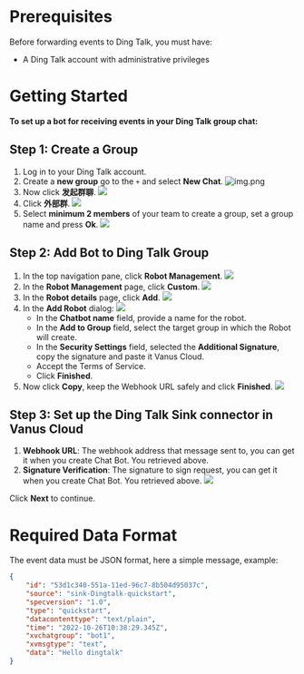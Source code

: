 # Prerequisites

Before forwarding events to Ding Talk, you must have:

- A Ding Talk account with administrative privileges

# Getting Started

**To set up a bot for receiving events in your Ding Talk group chat:**

## Step 1: Create a Group

1. Log in to your Ding Talk account.
2. Create a **new group** go to the `+` and select **New Chat**.
   ![img.png](images/img.png)
3. Now click **发起群聊**.
   ![](images/img_1.png)
4. Click **外部群**.
   ![](images/img_2.png)
5. Select **minimum 2 members** of your team to create a group, set a group name and press **Ok**.
   ![](images/img_3.png)

## Step 2: Add Bot to Ding Talk Group

1. In the top navigation pane, click **Robot Management**.
![](images/img_4.png)
2. In the **Robot Management** page, click **Custom**.
![](images/img_5.png)
3. In the **Robot details** page, click **Add**.
![](images/img_6.png)
4. In the **Add Robot** dialog:
![](images/img_7.png)
   - In the **Chatbot name** field, provide a name for the robot.
   - In the **Add to Group** field, select the target group in which the Robot will create.
   - In the **Security Settings** field, selected the **Additional Signature**, copy the signature and paste it Vanus Cloud.
   - Accept the Terms of Service.
   - Click **Finished**.
5. Now click **Copy**, keep the Webhook URL safely and click **Finished**.
![](images/img_8.png)

## Step 3: Set up the Ding Talk Sink connector in Vanus Cloud

1. **Webhook URL**: The webhook address that message sent to, you can get it when you create Chat Bot. You retrieved above.
2. **Signature Verification**: The signature to sign request, you can get it when you create Chat Bot. You retrieved above.
![](images/img_9.png)

Click **Next** to continue.


# Required Data Format
The event data must be JSON format, here a simple message, example:

```json
{
    "id": "53d1c340-551a-11ed-96c7-8b504d95037c",
    "source": "sink-Dingtalk-quickstart",
    "specversion": "1.0",
    "type": "quickstart",
    "datacontenttype": "text/plain",
    "time": "2022-10-26T10:38:29.345Z",
    "xvchatgroup": "bot1",
    "xvmsgtype": "text",
    "data": "Hello dingtalk"
}
```
